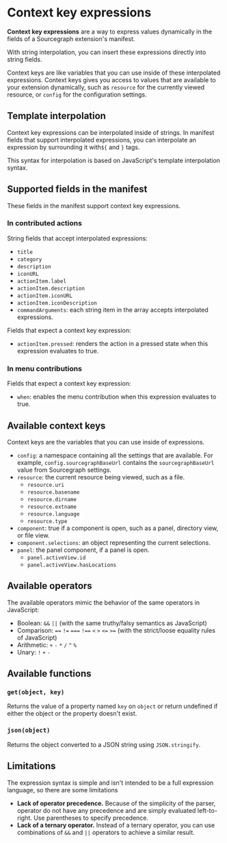 # Context key expressions 

**Context key expressions** are a way to express values dynamically in the
fields of a Sourcegraph extension's manifest.

With string interpolation, you can insert these expressions directly into string
fields.

Context keys are like variables that you can use inside of these interpolated
expressions. Context keys gives you access to values that are available to your
extension dynamically, such as `resource` for the currently viewed resource, or
`config` for the configuration settings.


## Template interpolation

Context key expressions can be interpolated inside of strings. In manifest
fields that support interpolated expressions, you can interpolate an expression
by surrounding it with`${` and `}` tags.

This syntax for interpolation is based on JavaScript's template interpolation
syntax.


## Supported fields in the manifest

These fields in the manifest support context key expressions.


### In contributed actions

String fields that accept interpolated expressions:

- `title`
- `category`
- `description`
- `iconURL`
- `actionItem.label`
- `actionItem.description`
- `actionItem.iconURL`
- `actionItem.iconDescription`
- `commandArguments`: each string item in the array accepts interpolated
  expressions.

Fields that expect a context key expression:

- `actionItem.pressed`: renders the action in a pressed state when this
  expression evaluates to true.


### In menu contributions

Fields that expect a context key expression:

- `when`: enables the menu contribution when this expression evaluates to true.


## Available context keys

Context keys are the variables that you can use inside of expressions.

- `config`: a namespace containing all the settings that are available. For
  example, `config.sourcegraphBaseUrl` contains the `sourcegraphBaseUrl` value
  from Sourcegraph settings.
- `resource`: the current resource being viewed, such as a file.
  - `resource.uri`
  - `resource.basename`
  - `resource.dirname`
  - `resource.extname`
  - `resource.language`
  - `resource.type`
- `component`: true if a component is open, such as a panel, directory view, or
  file view.
- `component.selections`: an object representing the current selections.
- `panel`: the panel component, if a panel is open.
  - `panel.activeView.id`
  - `panel.activeView.hasLocations`

## Available operators

The available operators mimic the behavior of the same operators in JavaScript:

- Boolean: `&&` `||` (with the same truthy/falsy semantics as JavaScript)
- Comparison: `==` `!=` `===` `!==` `<` `>` `<=` `>=` (with the strict/loose
  equality rules of JavaScript)
- Arithmetic: `+` `-` `*` `/` `^` `%`
- Unary: `!` `+` `-`

## Available functions

### `get(object, key)`

Returns the value of a property named `key` on `object` or return undefined if
either the object or the property doesn't exist.

### `json(object)`

Returns the object converted to a JSON string using `JSON.stringify`.

## Limitations

The expression syntax is simple and isn't intended to be a full expression
language, so there are some limitations

- **Lack of operator precedence.** Because of the simplicity of the parser,
  operator do not have any precedence and are simply evaluated left-to-right.
  Use parentheses to specify precedence.
- **Lack of a ternary operator.** Instead of a ternary operator, you can use
  combinations of `&&` and `||` operators to achieve a similar result.


